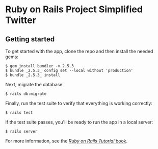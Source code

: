 # Ruby on Rails Project Simplified Twitter

## Getting started

To get started with the app, clone the repo and then install the needed gems:

```
$ gem install bundler -v 2.5.3
$ bundle _2.5.3_ config set --local without 'production'
$ bundle _2.5.3_ install
```

Next, migrate the database:

```
$ rails db:migrate
```

Finally, run the test suite to verify that everything is working correctly:

```
$ rails test
```

If the test suite passes, you'll be ready to run the app in a local server:

```
$ rails server
```

For more information, see the
[*Ruby on Rails Tutorial* book](https://www.railstutorial.org/book).